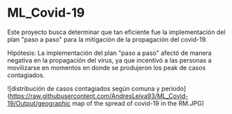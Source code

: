 # ML_Covid-19
Este proyecto busca determinar que tan eficiente fue la implementación del plan "paso a paso" para la mitigación de la propagación del covid-19.

Hipótesis: La implementación del plan "paso a paso" afectó de manera negativa en la propagación del virus, ya que incentivó a las personas a movilizarse en momentos en donde se produjeron los peak de casos contagiados.

<span>![</span><span>distribución de casos contagiados según comuna y periodo</span><span>]</span><span>(</span><span>https://raw.githubusercontent.com/AndresLeiva93/ML_Covid-19/Output/geographic map of the spread of covid-19 in the RM.JPG</span><span>)</span>
